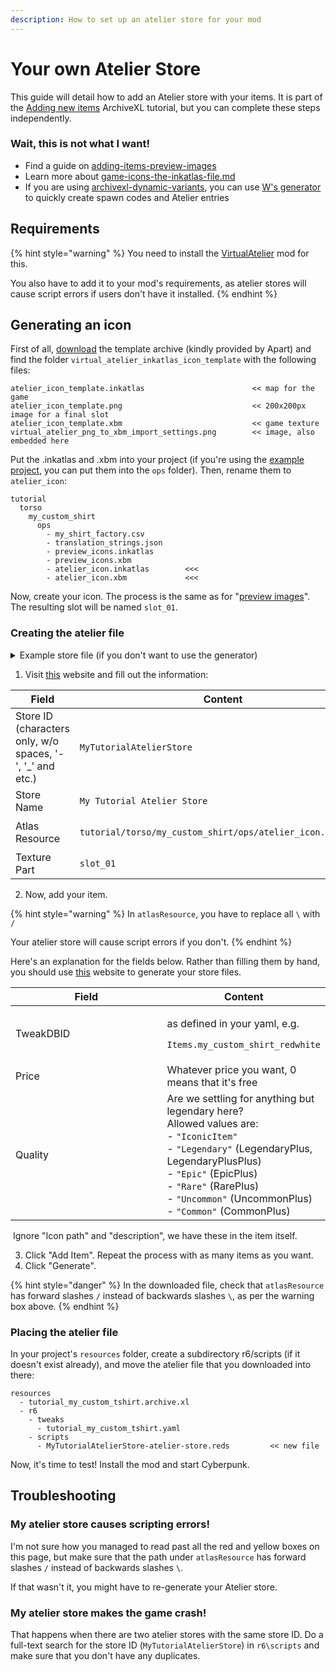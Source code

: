 ```yaml
---
description: How to set up an atelier store for your mod
---
```


# Your own Atelier Store

This guide will detail how to add an Atelier store with your items. It is part of the [Adding new items](./) ArchiveXL tutorial, but you can complete these steps independently.

### Wait, this is not what I want!

* Find a guide on [adding-items-preview-images](../../custom-icons-and-ui/adding-items-preview-images/ "mention")&#x20;
* Learn more about [game-icons-the-inkatlas-file.md](../../../for-mod-creators-theory/files-and-what-they-do/game-icons-the-inkatlas-file.md "mention")
* If you are using [archivexl-dynamic-variants](archivexl-dynamic-variants/ "mention"), you can use [W's generator](https://codepen.io/Wandering-Aldecaldo/full/jOoWemp) to quickly create spawn codes and Atelier entries

## Requirements

{% hint style="warning" %}
You need to install the [VirtualAtelier](https://www.nexusmods.com/cyberpunk2077/mods/2987) mod for this.&#x20;

You also have to add it to your mod's requirements, as atelier stores will cause script errors if users don't have it installed.
{% endhint %}

## Generating an icon

First of all, [download](https://www.mediafire.com/file/3slvnkhjbz0jt65/inkatlas\_templates\_apart\_v1.zip/file) the template archive (kindly provided by Apart) and find the folder `virtual_atelier_inkatlas_icon_template` with the following files:

```
atelier_icon_template.inkatlas                        << map for the game  
atelier_icon_template.png                             << 200x200px image for a final slot  
atelier_icon_template.xbm                             << game texture  
virtual_atelier_png_to_xbm_import_settings.png        << image, also embedded here  
```

Put the .inkatlas and .xbm into your project (if you're using the [example project](./#grab-the-example-files), you can put them into the `ops` folder). Then, rename them to `atelier_icon`:

```
tutorial
  torso
    my_custom_shirt
      ops		   
      	- my_shirt_factory.csv  
      	- translation_strings.json  
      	- preview_icons.inkatlas       
      	- preview_icons.xbm            
      	- atelier_icon.inkatlas        <<<  
      	- atelier_icon.xbm             <<<  
```

Now, create your icon. The process is the same as for "[preview images](../../custom-icons-and-ui/adding-items-preview-images/#fixing-up-your-texture)". The resulting slot will be named `slot_01`.

### Creating the atelier file

<details>

<summary>Example store file (if you don't want to use the generator)</summary>

```
@addMethod(gameuiInGameMenuGameController)
protected cb func RegisterYOURNAMESStore(event: ref<VirtualShopRegistration>) -> Bool {
  event.AddStore(
    n"YOURNAME",
    "Your Store Name",
    [            
      "Items.my_custom_shirt_redwhite",  	
      "Items.my_custom_shirt_redblack"
	],
	[ 1	],
    r"tutorial/torso/my_custom_shirt/ops/atelier_icon.inkatlas",
    n"slot_01",
	[ "Legendary" ]
  );
}
```



</details>

1. Visit [this](https://jovial-shockley-612ec8.netlify.app/) website and fill out the information:

| Field                                                      | Content                                                                          |
| ---------------------------------------------------------- | -------------------------------------------------------------------------------- |
| Store ID (characters only, w/o spaces, '-', '\_' and etc.) | `MyTutorialAtelierStore`                                                         |
| Store Name                                                 | `My Tutorial Atelier Store`                                                      |
| Atlas Resource                                             | <p><code>tutorial/torso/my_custom_shirt/ops/atelier_icon.inkatlas</code><br></p> |
| Texture Part                                               | `slot_01`                                                                        |

2. Now, add your item.

{% hint style="warning" %}
In `atlasResource`, you have to replace all `\` with `/`

Your atelier store will cause script errors if you don't.
{% endhint %}

Here's an explanation for the fields below. Rather than filling them by hand, you should use [this](https://jovial-shockley-612ec8.netlify.app/) website to generate your store files.

<table><thead><tr><th width="231">Field</th><th>Content</th></tr></thead><tbody><tr><td>TweakDBID</td><td><p>as defined in your yaml, e.g.</p><p><code>Items.my_custom_shirt_redwhite</code></p></td></tr><tr><td>Price</td><td>Whatever price you want, 0 means that it's free</td></tr><tr><td>Quality</td><td>Are we settling for anything but legendary here?<br>Allowed values are: <br>- <code>"IconicItem"</code><br>- <code>"Legendary"</code> (LegendaryPlus, LegendaryPlusPlus)<br>- <code>"Epic"</code> (EpicPlus)<br>- <code>"Rare"</code> (RarePlus)<br>- <code>"Uncommon"</code> (UncommonPlus)<br>- <code>"Common"</code> (CommonPlus)</td></tr></tbody></table>

​ Ignore "Icon path" and "description", we have these in the item itself.

3. Click "Add Item". Repeat the process with as many items as you want.
4. Click "Generate".

{% hint style="danger" %}
In the downloaded file, check that `atlasResource` has forward slashes `/` instead of backwards slashes `\`, as per the warning box above.
{% endhint %}

### Placing the atelier file

In your project's `resources` folder, create a subdirectory r6/scripts (if it doesn't exist already), and move the atelier file that you downloaded into there:

```
resources
  - tutorial_my_custom_tshirt.archive.xl  
  - r6
    - tweaks
      - tutorial_my_custom_tshirt.yaml         
    - scripts
      - MyTutorialAtelierStore-atelier-store.reds         << new file
```

Now, it's time to test! Install the mod and start Cyberpunk.

## Troubleshooting

### My atelier store causes scripting errors!

I'm not sure how you managed to read past all the red and yellow boxes on this page, but make sure that the path under `atlasResource` has forward slashes `/` instead of backwards slashes `\`.

If that wasn't it, you might have to re-generate your Atelier store.

### My atelier store makes the game crash!

That happens when there are two atelier stores with the same store ID. Do a full-text search for the store ID (`MyTutorialAtelierStore`) in `r6\scripts` and make sure that you don't have any duplicates.


